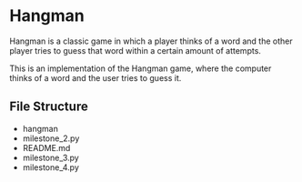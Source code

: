 # Hangman
Hangman is a classic game in which a player thinks of a word and the other player tries to guess that word within a certain amount of attempts.

This is an implementation of the Hangman game, where the computer thinks of a word and the user tries to guess it. 

## File Structure
- hangman
- milestone_2.py
- README.md
- milestone_3.py
- milestone_4.py
